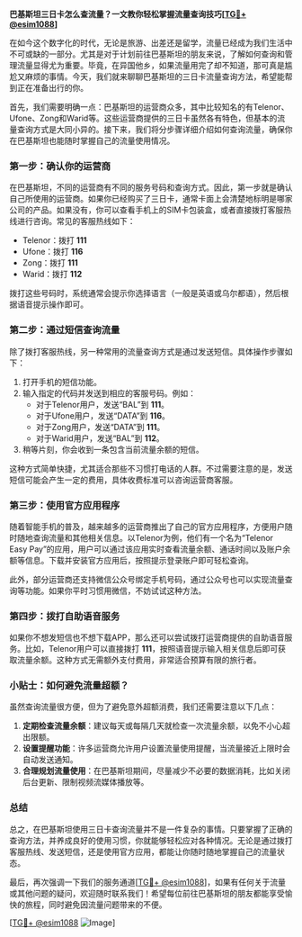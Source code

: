 **巴基斯坦三日卡怎么查流量？一文教你轻松掌握流量查询技巧[[TG💪+ @esim1088](https://t.me/s/esim1088)]**

在如今这个数字化的时代，无论是旅游、出差还是留学，流量已经成为我们生活中不可或缺的一部分。尤其是对于计划前往巴基斯坦的朋友来说，了解如何查询和管理流量显得尤为重要。毕竟，在异国他乡，如果流量用完了却不知道，那可真是尴尬又麻烦的事情。今天，我们就来聊聊巴基斯坦的三日卡流量查询方法，希望能帮到正在准备出行的你。

首先，我们需要明确一点：巴基斯坦的运营商众多，其中比较知名的有Telenor、Ufone、Zong和Warid等。这些运营商提供的三日卡虽然各有特色，但基本的流量查询方式是大同小异的。接下来，我们将分步骤详细介绍如何查询流量，确保你在巴基斯坦也能随时掌握自己的流量使用情况。

### 第一步：确认你的运营商

在巴基斯坦，不同的运营商有不同的服务号码和查询方式。因此，第一步就是确认自己所使用的运营商。如果你已经购买了三日卡，通常卡面上会清楚地标明是哪家公司的产品。如果没有，你可以查看手机上的SIM卡包装盒，或者直接拨打客服热线进行咨询。常见的客服热线如下：

- Telenor：拨打 **111**
- Ufone：拨打 **116**
- Zong：拨打 **111**
- Warid：拨打 **112**

拨打这些号码时，系统通常会提示你选择语言（一般是英语或乌尔都语），然后根据语音提示操作即可。

### 第二步：通过短信查询流量

除了拨打客服热线，另一种常用的流量查询方式是通过发送短信。具体操作步骤如下：

1. 打开手机的短信功能。
2. 输入指定的代码并发送到相应的客服号码。例如：
   - 对于Telenor用户，发送“BAL”到 **111**。
   - 对于Ufone用户，发送“DATA”到 **116**。
   - 对于Zong用户，发送“DATA”到 **111**。
   - 对于Warid用户，发送“BAL”到 **112**。
3. 稍等片刻，你会收到一条包含当前流量余额的短信。

这种方式简单快捷，尤其适合那些不习惯打电话的人群。不过需要注意的是，发送短信可能会产生一定的费用，具体收费标准可以咨询运营商客服。

### 第三步：使用官方应用程序

随着智能手机的普及，越来越多的运营商推出了自己的官方应用程序，方便用户随时随地查询流量和其他相关信息。以Telenor为例，他们有一个名为“Telenor Easy Pay”的应用，用户可以通过该应用实时查看流量余额、通话时间以及账户余额等信息。下载并安装官方应用后，按照提示登录账户即可轻松查询。

此外，部分运营商还支持微信公众号绑定手机号码，通过公众号也可以实现流量查询等功能。如果你平时习惯用微信，不妨试试这种方法。

### 第四步：拨打自助语音服务

如果你不想发短信也不想下载APP，那么还可以尝试拨打运营商提供的自助语音服务。比如，Telenor用户可以直接拨打 **111**，按照语音提示输入相关信息后即可获取流量余额。这种方式无需额外支付费用，非常适合预算有限的旅行者。

### 小贴士：如何避免流量超额？

虽然查询流量很方便，但为了避免意外超额消费，我们还需要注意以下几点：

1. **定期检查流量余额**：建议每天或每隔几天就检查一次流量余额，以免不小心超出限额。
2. **设置提醒功能**：许多运营商允许用户设置流量使用提醒，当流量接近上限时会自动发送通知。
3. **合理规划流量使用**：在巴基斯坦期间，尽量减少不必要的数据消耗，比如关闭后台更新、限制视频流媒体播放等。

### 总结

总之，在巴基斯坦使用三日卡查询流量并不是一件复杂的事情。只要掌握了正确的查询方法，并养成良好的使用习惯，你就能够轻松应对各种情况。无论是通过拨打客服热线、发送短信，还是使用官方应用，都能让你随时随地掌握自己的流量状态。

最后，再次强调一下我们的服务通道[[TG💪+ @esim1088](https://t.me/s/esim1088)]，如果有任何关于流量或其他问题的疑问，欢迎随时联系我们！希望每位前往巴基斯坦的朋友都能享受愉快的旅程，同时避免因流量问题带来的不便。

[[TG💪+ @esim1088](https://t.me/s/esim1088) ![Image](https://i.postimg.cc/4NQfJmqS/Snipaste-2025-05-13-00-14-12.png)]